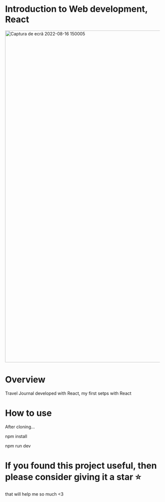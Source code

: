 # Introduction to Web development, React 

<img width="1080" alt="Captura de ecrã 2022-08-16 150005" src="https://user-images.githubusercontent.com/110233070/184900657-60d4908f-8168-48bb-9253-31f0c1822f0e.png">

# Overview
Travel Journal developed with React, my first setps with React

# How to use

<p>After cloning...</p>

<p>npm install</p>
<p>npm run dev</p>

# If you found this project useful, then please consider giving it a star ⭐
that will help me so much <3
